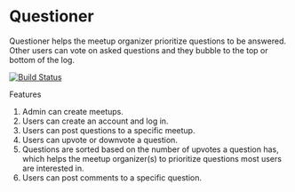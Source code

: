 # Questioner
 Questioner helps the meetup organizer prioritize questions to be answered. Other users can vote on asked questions and they bubble to the top or bottom of the log.
 
[![Build Status](https://travis-ci.com/Oladims/Questioner.svg?branch=develop)](https://travis-ci.com/Oladims/Questioner)

Features

1. Admin can create meetups.
2. Users can create an account and log in.
3. Users can post questions to a specific meetup.
4. Users can upvote or downvote a question.
5. Questions are sorted based on the number of upvotes a question has, which helps the meetup organizer(s) to prioritize questions most users are interested in.
6. Users can post comments to a specific question.

